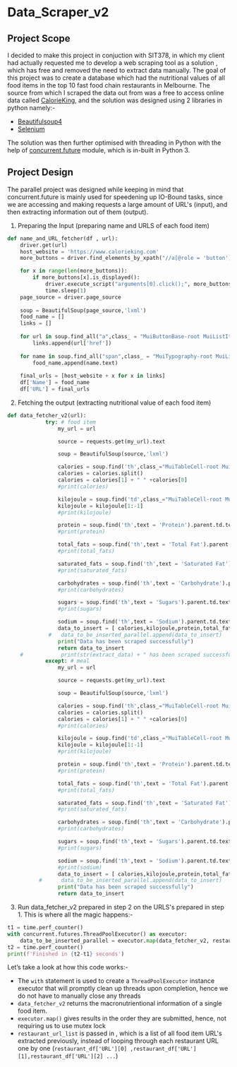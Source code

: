 # Data_Scraper_v2
## Project Scope
I decided to make this project in conjuction with SIT378, in which my client had actually requested me to develop a web scraping tool as a solution , which has free and removed the need to extract data manually. The goal of this project was to create a database which had the nutritional values of all food items in the top 10 fast food chain restaurants in Melbourne. The source from which I scraped the data out from was a free to access online data called [CalorieKing](https://www.calorieking.com/au/en/), and the solution was designed using 2 libraries in python namely:-

- [Beautifulsoup4](https://pypi.org/project/beautifulsoup4/)
- [Selenium](https://selenium-python.readthedocs.io/)

The solution was then further optimised with threading in Python with the help of [concurrent.future](https://docs.python.org/3/library/concurrent.futures.html) module, which is in-built in Python 3.

## Project Design
The parallel project was designed while keeping in mind that concurrent.future is mainly used for speedening up IO-Bound tasks, since we are accessing and making requests a large amount of URL's (input), and then extracting information out of them (output). 

1. Preparing the Input (preparing name and URLS of each food item)
```python
def name_and_URL_fetcher(df , url):
    driver.get(url)
    host_website = 'https://www.calorieking.com'
    more_buttons = driver.find_elements_by_xpath("//a[@role = 'button']")

    for x in range(len(more_buttons)):
        if more_buttons[x].is_displayed():
            driver.execute_script("arguments[0].click();", more_buttons[x])
            time.sleep(1)
    page_source = driver.page_source
    
    soup = BeautifulSoup(page_source,'lxml')
    food_name = []
    links = []
    
    for url in soup.find_all("a",class_ = "MuiButtonBase-root MuiListItem-root MuiListItem-gutters MuiListItem-button",href=True):
        links.append(url['href'])
    
    for name in soup.find_all("span",class_ = "MuiTypography-root MuiListItemText-primary jss372 MuiTypography-body1 MuiTypography-noWrap MuiTypography-displayBlock"):
        food_name.append(name.text)
        
    final_urls = [host_website + x for x in links]    
    df['Name'] = food_name
    df['URL'] = final_urls
```
2. Fetching the output (extracting nutritional value of each food item)
```python
def data_fetcher_v2(url):
            try: # food item
                my_url = url

                source = requests.get(my_url).text

                soup = BeautifulSoup(source,'lxml')

                calories = soup.find('th',class_="MuiTableCell-root MuiTableCell-body jss465 MuiTableCell-sizeSmall").text
                calories = calories.split()
                calories = calories[1] + " " +calories[0] 
                #print(calories)

                kilojoule = soup.find('td',class_="MuiTableCell-root MuiTableCell-body MuiTableCell-alignRight MuiTableCell-sizeSmall").text
                kilojoule = kilojoule[1:-1]
                #print(kilojoule)

                protein = soup.find('th',text = 'Protein').parent.td.text
                #print(protein)

                total_fats = soup.find('th',text = 'Total Fat').parent.td.text
                #print(total_fats)

                saturated_fats = soup.find('th',text = 'Saturated Fat').parent.td.text
                #print(saturated_fats)

                carbohydrates = soup.find('th',text = 'Carbohydrate').parent.td.text
                #print(carbohydrates)

                sugars = soup.find('th',text = 'Sugars').parent.td.text
                #print(sugars)

                sodium = soup.find('th',text = 'Sodium').parent.td.text
                data_to_insert = [ calories,kilojoule,protein,total_fats,saturated_fats,carbohydrates,sugars,sodium ]
             #   data_to_be_inserted_parallel.append(data_to_insert)
                print("Data has been scraped successfully")
                return data_to_insert
    #            print(str(extract_data) + " has been scraped successfully")
            except: # meal
                my_url = url

                source = requests.get(my_url).text

                soup = BeautifulSoup(source,'lxml')

                calories = soup.find('th',class_="MuiTableCell-root MuiTableCell-body jss466 MuiTableCell-sizeSmall").text
                calories = calories.split()
                calories = calories[1] + " " +calories[0] 
                #print(calories)

                kilojoule = soup.find('td',class_="MuiTableCell-root MuiTableCell-body MuiTableCell-alignRight MuiTableCell-sizeSmall").text
                kilojoule = kilojoule[1:-1]
                #print(kilojoule)

                protein = soup.find('th',text = 'Protein').parent.td.text
                #print(protein)

                total_fats = soup.find('th',text = 'Total Fat').parent.td.text
                #print(total_fats)

                saturated_fats = soup.find('th',text = 'Saturated Fat').parent.td.text
                #print(saturated_fats)

                carbohydrates = soup.find('th',text = 'Carbohydrate').parent.td.text
                #print(carbohydrates)

                sugars = soup.find('th',text = 'Sugars').parent.td.text
                #print(sugars)

                sodium = soup.find('th',text = 'Sodium').parent.td.text
                #print(sodium)
                data_to_insert = [ calories,kilojoule,protein,total_fats,saturated_fats,carbohydrates,sugars,sodium ]
          #      data_to_be_inserted_parallel.append(data_to_insert)
                print("Data has been scraped successfully")
                return data_to_insert
```





3. Run data_fetcher_v2 prepared in step 2 on the URLS's prepared in step 1.
This is where all the magic happens:-

```python
t1 = time.perf_counter()
with concurrent.futures.ThreadPoolExecutor() as executor:
    data_to_be_inserted_parallel = executor.map(data_fetcher_v2, restaurant_url_list)
t2 = time.perf_counter()
print(f'Finished in {t2-t1} seconds')
```

Let’s take a look at how this code works:-

- The `with` statement is used to create a `ThreadPoolExecutor` instance executor that will promptly clean up threads upon completion, hence we do not have to manually close any threads
- `data_fetcher_v2` returns the macronutrientional information of a single food item.
- `executor.map()` gives results in the order they are submitted, hence, not requiring us to use mutex lock
- `restaurant_url_list` is passed in , which is a list of all food item URL's extracted previously, instead of looping through each restaurant URL one by one (`restaurant_df['URL'][0] ,restaurant_df['URL'][1],restaurant_df['URL'][2] ...`) 
